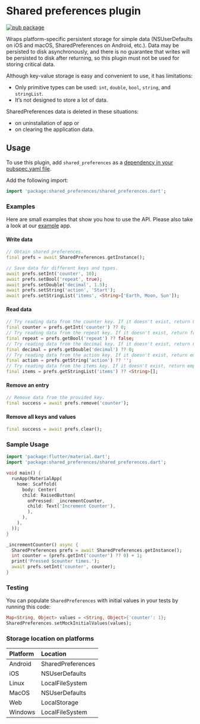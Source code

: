 # Shared preferences plugin

[![pub package](https://img.shields.io/pub/v/shared_preferences.svg)](https://pub.dev/packages/shared_preferences)

Wraps platform-specific persistent storage for simple data
(NSUserDefaults on iOS and macOS, SharedPreferences on Android, etc.). Data may be persisted to disk asynchronously,
and there is no guarantee that writes will be persisted to disk after
returning, so this plugin must not be used for storing critical data.

Although key-value storage is easy and convenient to use, it has limitations:
* Only primitive types can be used: `int`, `double`, `bool`, `string`, and `stringList`.
* It’s not designed to store a lot of data.

SharedPreferences data is deleted in these situations:
* on uninstallation of app or
* on clearing the application data.

## Usage
To use this plugin, add `shared_preferences` as a [dependency in your pubspec.yaml file](https://flutter.dev/docs/development/platform-integration/platform-channels).

Add the following import: 
```dart
import 'package:shared_preferences/shared_preferences.dart';
```

### Examples
Here are small examples that show you how to use the API. 
Please also take a look at our [example][example] app.

#### Write data
```dart 
// Obtain shared preferences.
final prefs = await SharedPreferences.getInstance();

// Save data for different keys and types.
await prefs.setInt('counter', 10);
await prefs.setBool('repeat', true);
await prefs.setDouble('decimal', 1.5);
await prefs.setString('action', 'Start');
await prefs.setStringList('items', <String>['Earth, Moon, Sun']);
```

#### Read data
```dart 
// Try reading data from the counter key. If it doesn't exist, return 0.
final counter = prefs.getInt('counter') ?? 0;
// Try reading data from the repeat key. If it doesn't exist, return false.
final repeat = prefs.getBool('repeat') ?? false;
// Try reading data from the decimal key. If it doesn't exist, return 0.
final decimal = prefs.getDouble('decimal') ?? 0;
// Try reading data from the action key. If it doesn't exist, return empty string.
final action = prefs.getString('action') ?? '';
// Try reading data from the items key. If it doesn't exist, return empty list.
final items = prefs.getStringList('items') ?? <String>[];
```

#### Remove an entry
```dart 
// Remove data from the provided key.
final success = await prefs.remove('counter');
```

#### Remove all keys and values
```dart 
final success = await prefs.clear();
```

### Sample Usage

``` dart
import 'package:flutter/material.dart';
import 'package:shared_preferences/shared_preferences.dart';

void main() {
  runApp(MaterialApp(
    home: Scaffold(
      body: Center(
      child: RaisedButton(
        onPressed: _incrementCounter,
        child: Text('Increment Counter'),
        ),
      ),
    ),
  ));
}

_incrementCounter() async {
  SharedPreferences prefs = await SharedPreferences.getInstance();
  int counter = (prefs.getInt('counter') ?? 0) + 1;
  print('Pressed $counter times.');
  await prefs.setInt('counter', counter);
}
```
### Testing

You can populate `SharedPreferences` with initial values in your tests by running this code:

```dart
Map<String, Object> values = <String, Object>{'counter': 1};
SharedPreferences.setMockInitialValues(values);
```

### Storage location on platforms

| Platform | Location |
| :--- | :--- |
| Android | SharedPreferences |
| iOS | NSUserDefaults |
| Linux | LocalFileSystem |
| MacOS | NSUserDefaults |
| Web | LocalStorage |
| Windows | LocalFileSystem |

[example]:./example